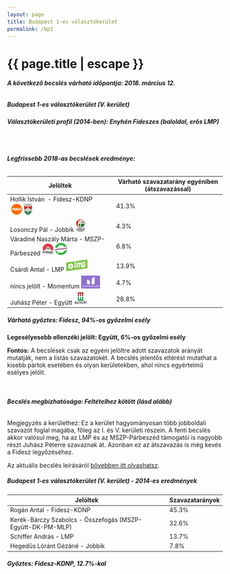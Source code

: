 ```yaml
---
layout: page
title: Budapest 1-es választókerület
permalink: /bp1
---
```


<h1 class="page-title">{{ page.title | escape }}</h1>

<div class="section">
    <div class="row">
          <div class="col s12"><h6><span><strong>A következő becslés várható időpontja: 2018. március 12.</strong></span></h6>
		  <h5>Budapest 1-es választókerület (V. kerület)</h5>
<h6><strong>Választókerületi profil (2014-ben): <span id="profil">Enyhén Fideszes (baloldal, erős LMP)</span></strong></h6>
<br/>
<h6><strong>Legfrissebb 2018-as becslések eredménye:</strong></h6>
<table class="striped">
              <thead>
                <tr>
                    <th>Jelöltek</th>
                    <th>Várható szavazatarány egyéniben (átszavazással)</th>
                </tr>
              </thead>
              <tbody>
             <tr>
                  <td>Hollik István  - Fidesz-KDNP <img src="images/fideszkdnp_logo.png" style="width:55px;height:30px;"></td>
				  <td id="id_fidesz">41.3%</td>
			</tr>
			<tr>
<td id="id_jobbik">Losonczy Pál - Jobbik <img src="images/jobbik_logo.png" style="width:23px;height:30px;"></td>
<td>4.3%</td></tr>
			<tr>
<td id="id_baloldal">Váradiné Naszály Márta - MSZP-Párbeszéd <img src="images/mszpparbeszed_logo.png" style="width:60px;height:30px;"></td>
<td>6.8%</td></tr>
			<tr>
                  <td>Csárdi Antal - LMP <img src="images/lmp_logo.png" style="width:52px;height:30px;"></td>
				  <td id="lmp">13.9%</td>
			</tr>
			<tr>
				  <td id="id_lmp">nincs jelölt - Momentum <img src="images/momentum_logo.png" style="width:44px;height:30px;"></td>
				  <td id="id_momentum">4.7%</td>
			</tr>
<tr>
                  <td>Juhász Péter -  Együtt <img src="images/egyutt_logo.png" style="width:31px;height:30px;"></td>
				  <td id="id_egyutt">28.8%</td>
			</tr>			
              </tbody>
            </table>
			<h5>Várható győztes: <span id="gyoztes">Fidesz, </span><span id="esely">94%</span><span>-os győzelmi esély</span></h5>
			<p><strong>Legesélyesebb ellenzéki jelölt: <span id="masodik">Együtt, </span><span id="esely2">6%</span><span>-os győzelmi esély</span></strong></p>
			
<p><strong>Fontos:</strong> A becslések csak az egyéni jelöltre adott szavazatok arányát mutatják, nem a listás szavazatokét. A becslés jelentős eltérést mutathat a kisebb pártok esetében és olyan kerületekben, ahol nincs egyértelmű esélyes jelölt.</p>
<br/>
			<h6><strong>Becslés megbízhatósága: Feltételhez kötött (lásd alább)</strong></h6>
<p>Megjegyzés a kerülethez: Ez a kerület hagyományosan több jobboldali szavazót foglal magába, főleg az I. és V. kerületi részein. A fenti becslés akkor valósul meg, ha az LMP és az MSZP-Párbeszéd támogatói is nagyobb részt Juhász Péterre szavaznak át. Azonban ez az átszavazás is még kevés a Fidesz legyőzéséhez.</p>
<p>Az aktuális becslés leírásáról <a href="../metodologia#0305">bővebben itt olvashatsz</a>.</p>
          </div>
    </div>
</div>

<div class="section">
    <div class="row">
          <div class="col s12">
		  <h5>Budapest 1-es választókerület (V. kerület) - 2014-es eredmények</h5>
            <table class="striped">
              <thead>
                <tr>
                    <th>Jelöltek</th>
                    <th>Szavazatarányok</th>
                </tr>
              </thead>
              <tbody>
             <tr>
                  <td>Rogán Antal - Fidesz-KDNP</td>
				  <td>45.3%</td>
			</tr>
			<tr>
                  <td>Kerék-Bárczy Szabolcs - Összefogás (MSZP-Együtt-DK-PM-MLP)</td>
				  <td>32.6%</td>
			</tr>
			<tr>
                  <td>Schiffer András - LMP</td>
				  <td>13.7%</td>
			</tr>
			<tr>
				  <td>Hegedűs Lóránt Gézáné - Jobbik</td>
				  <td>7.8%</td>
			</tr>                
              </tbody>
            </table>
			<h5>Győztes: Fidesz-KDNP, 12.7%-kal</h5>
          </div>
    </div>
</div>
